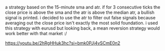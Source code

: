 a strategy based on the 15-minute sma and atr. 
if for 3 consecutive ticks the close price is above the sma and the atr is above the median atr, a bullish signal is printed. i decided to use the atr to filter out false signals because averaging out the close price isn't exactly the most solid foundation. i used this strategy with eurusd but looking back, a mean reversion strategy would work better with that market :/

https://youtu.be/2hRgHHuk3hc?si=bmk0PJj4vSCmE0n2
